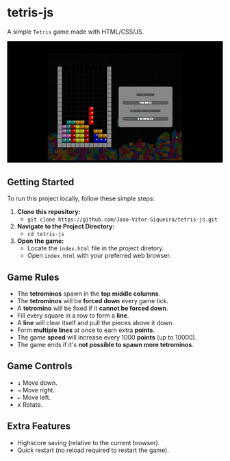 # tetris-js

A simple `Tetris` game made with HTML/CSS/JS.

![GIF demo](assets/imgs/tetrisJs.gif)

## Getting Started

To run this project locally, follow these simple steps:

1. **Clone this repository:**
    - ```git clone https://github.com/Joao-Vitor-Siqueira/tetris-js.git```
2. **Navigate to the Project Directory:**
    - ```cd tetris-js```
3. **Open the game:**
    - Locate the `index.html` file in the project diretory.
    - Open `index.html` with your preferred web browser.
  
## Game Rules
  - The **tetrominos** spawn in the **top middle columns**.
  - The **tetrominos** will be **forced down** every game tick.
  - A **tetromino** will be fixed if it **cannot be forced down**.
  - Fill every square in a row to form a **line**.
  - A **line** will clear itself and pull the pieces above it down.
  - Form **multiple lines** at once to earn extra **points**.
  - The game **speed** will increase every 1000 **points** (up to 10000).
  - The game ends if it's **not possible to spawn more tetrominos**.

## Game Controls

- <kbd>&#8595;</kbd> Move down.
- <kbd>&#8594;</kbd> Move right.
- <kbd>&#8592;</kbd> Move left.
- <kbd>x</kbd> Rotate.

## Extra Features

- Highscore saving (relative to the current browser).
- Quick restart (no reload required to restart the game).
  

